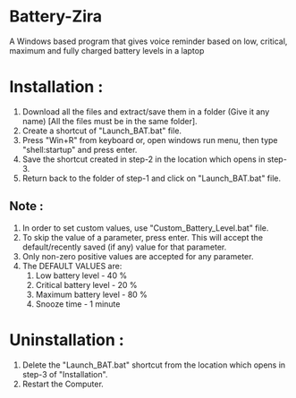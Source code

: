 # Battery-Zira
A Windows based program that gives voice reminder based on low, critical, maximum and fully charged battery levels in a laptop

# Installation :

1. Download all the files and extract/save them in a folder (Give it any name) [All the files must be in the same folder].
2. Create a shortcut of "Launch_BAT.bat" file.
3. Press "Win+R" from keyboard or, open windows run menu, then type "shell:startup" and press enter.
4. Save the shortcut created in step-2 in the location which opens in step-3.
5. Return back to the folder of step-1 and click on "Launch_BAT.bat" file.

## Note :

1. In order to set custom values, use "Custom_Battery_Level.bat" file.
2. To skip the value of a parameter, press enter. This will accept the default/recently saved (if any) value for that parameter.
3. Only non-zero positive values are accepted for any parameter.
4. The DEFAULT VALUES are:
	1. Low battery level - 40 %
	2. Critical battery level - 20 %
	3. Maximum battery level - 80 %
	4. Snooze time - 1 minute

# Uninstallation :

1. Delete the "Launch_BAT.bat" shortcut from the location which opens in step-3 of "Installation".
2. Restart the Computer.
